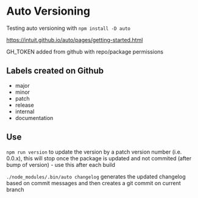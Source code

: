 # Auto Versioning

Testing auto versioning with `npm install -D auto`

https://intuit.github.io/auto/pages/getting-started.html


GH_TOKEN added from github with repo/package permissions

## Labels created on Github

 - major
 - minor 
 - patch 
 - release 
 - internal
 - documentation


## Use

`npm run version` to update the version by a patch version number (i.e. 0.0.x), this will stop once the package is updated and not commited (after bump of version)
	- use this after each build

`./node_modules/.bin/auto changelog` generates the updated changelog based on commit messages and then creates a git commit on current branch

